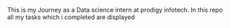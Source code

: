 This is my Journey as a Data science intern at prodigy infotech.
In this repo all my tasks which i completed are displayed 
